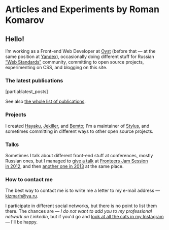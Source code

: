 # Articles and Experiments by Roman Komarov

## Hello!

I’m working as a Front-end Web Developer at [Oyst](http://www.oyst.com) (before that — at the same position at [Yandex](http://yandex.com)), occasionally doing different stuff for Russian [“Web Standards”](http://web-standards.ru/about/en/) community, committing to open source projects, experimenting on CSS, and blogging on this site.


### The latest publications

[partial:latest_posts]

See also [the whole list of publications](everything/).


### Projects

I created [Hayaku](http://hayakubundle.com), [Jekiller](gh:shower/jekyller), and [Bemto](gh:kizu/bemto); I'm a maintainer of [Stylus](gh:stylus/stylus), and sometimes committing in different ways to other open source projects.


### Talks

Sometimes I talk about different front-end stuff at conferences, mostly Russian ones, but I managed to [give a talk](http://vimeo.com/51897358) at [Fronteers Jam Session in 2012](http://fronteers.nl/congres/2012/jam-session), and then [another one in 2013](https://fronteers.nl/congres/2013/jam-session/dont-look-into-the-source) at the same place.


### How to contact me

The best way to contact me is to write me a letter to my e-mail address — [kizmarh@ya.ru](mailto:kizmarh@ya.ru).

I participate in different social networks, but there is no point to list them there. The chances are — _I do not want to add you to my professional network on LinkedIn_, but if you'd go and [look at all the cats in my Instagram](https://instagram.com/ki_zu) — I'll be happy.
